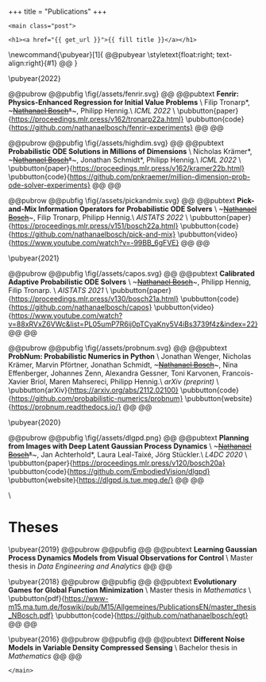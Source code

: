 +++
title = "Publications"
+++

~~~
<main class="post">
~~~

~~~
<h1><a href="{{ get_url }}">{{ fill title }}</a></h1>
~~~

\newcommand{\pubyear}[1]{
@@pubyear
\styletext{float:right; text-align:right}{#1}
@@
}


\pubyear{2022}

@@pubrow
@@pubfig
    \fig{/assets/fenrir.svg}
@@
@@pubtext
    **Fenrir: Physics-Enhanced Regression for Initial Value Problems** \\
    Filip Tronarp\*,
    ~~~<ins>Nathanael Bosch</ins>*~~~,
    Philipp Hennig.\\
    _ICML 2022_ \\
    \pubbutton{paper}{https://proceedings.mlr.press/v162/tronarp22a.html}
    \pubbutton{code}{https://github.com/nathanaelbosch/fenrir-experiments}
@@
@@


@@pubrow
@@pubfig
    \fig{/assets/highdim.svg}
@@
@@pubtext
    **Probabilistic ODE Solutions in Millions of Dimensions** \\
    Nicholas Krämer\*,
    ~~~<ins>Nathanael Bosch</ins>*~~~,
    Jonathan Schmidt\*, Philipp Hennig.\\
    _ICML 2022_ \\
    \pubbutton{paper}{https://proceedings.mlr.press/v162/kramer22b.html}
    \pubbutton{code}{https://github.com/pnkraemer/million-dimension-prob-ode-solver-experiments}
@@
@@


@@pubrow
@@pubfig
    \fig{/assets/pickandmix.svg}
@@
@@pubtext
    **Pick-and-Mix Information Operators for Probabilistic ODE Solvers** \\
    ~~~<ins>Nathanael Bosch</ins>~~~,
    Filip Tronarp, Philipp Hennig.\\
    _AISTATS 2022_ \\
    \pubbutton{paper}{https://proceedings.mlr.press/v151/bosch22a.html}
    \pubbutton{code}{https://github.com/nathanaelbosch/pick-and-mix}
    \pubbutton{video}{https://www.youtube.com/watch?v=-99BB_6gFVE}
@@
@@

\pubyear{2021}

@@pubrow
@@pubfig
    \fig{/assets/capos.svg}
@@
@@pubtext
    **Calibrated Adaptive Probabilistic ODE Solvers** \\
    ~~~<ins>Nathanael Bosch</ins>~~~,
    Philipp Hennig, Filip Tronarp. \\
    _AISTATS 2021_ \\
    \pubbutton{paper}{https://proceedings.mlr.press/v130/bosch21a.html}
    \pubbutton{code}{https://github.com/nathanaelbosch/capos}
    \pubbutton{video}{https://www.youtube.com/watch?v=88xRVxZ6VWc&list=PL05umP7R6ij0pTCyaKny5V4iBs3739f4z&index=22}
@@
@@

@@pubrow
@@pubfig
    \fig{/assets/probnum.svg}
@@
@@pubtext
    **ProbNum: Probabilistic Numerics in Python** \\
    Jonathan Wenger, Nicholas Krämer, Marvin Pförtner, Jonathan Schmidt,
    ~~~<ins>Nathanael Bosch</ins>~~~,
    Nina Effenberger, Johannes Zenn, Alexandra Gessner, Toni Karvonen, Francois-Xavier Briol, Maren Mahsereci, Philipp Hennig.\\
    _arXiv (preprint)_ \\
    \pubbutton{arXiv}{https://arxiv.org/abs/2112.02100}
    \pubbutton{code}{https://github.com/probabilistic-numerics/probnum}
    \pubbutton{website}{https://probnum.readthedocs.io/}
@@
@@

\pubyear{2020}

@@pubrow
@@pubfig
    \fig{/assets/dlgpd.png}
@@
@@pubtext
    **Planning from Images with Deep Latent Gaussian Process Dynamics** \\
    ~~~<ins>Nathanael Bosch</ins>*~~~,
    Jan Achterhold\*, Laura Leal-Taixé, Jörg Stückler.\\
    _L4DC 2020_ \\
    \pubbutton{paper}{https://proceedings.mlr.press/v120/bosch20a}
    \pubbutton{code}{https://github.com/EmbodiedVision/dlgpd}
    \pubbutton{website}{https://dlgpd.is.tue.mpg.de/}
@@
@@

\\

# Theses
\pubyear{2019}
@@pubrow
@@pubfig
@@
@@pubtext
    **Learning Gaussian Process Dynamics Models from Visual Observations for Control** \\
    Master thesis in *Data Engineering and Analytics*
@@
@@

\pubyear{2018}
@@pubrow
@@pubfig
@@
@@pubtext
    **Evolutionary Games for Global Function Minimization** \\
    Master thesis in *Mathematics* \\
    \pubbutton{pdf}{https://www-m15.ma.tum.de/foswiki/pub/M15/Allgemeines/PublicationsEN/master_thesis_NBosch.pdf}
    \pubbutton{code}{https://github.com/nathanaelbosch/egt}
@@
@@

\pubyear{2016}
@@pubrow
@@pubfig
@@
@@pubtext
    **Different Noise Models in Variable Density Compressed Sensing** \\
    Bachelor thesis in *Mathematics*
@@
@@

~~~
</main>
~~~

